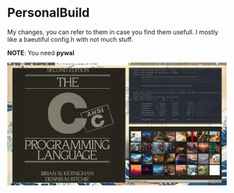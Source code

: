 # PersonalBuild

My changes, you can refer to them in case you find them usefull. I mostly like
a baeutiful config.h with not much stuff.


**NOTE**: You need **pywal**

![Gif](ricee.gif "ricee")

